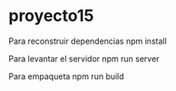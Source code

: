 # proyecto15
Para reconstruir dependencias
    npm install

Para levantar el servidor
    npm run server

Para empaqueta
    npm run build
